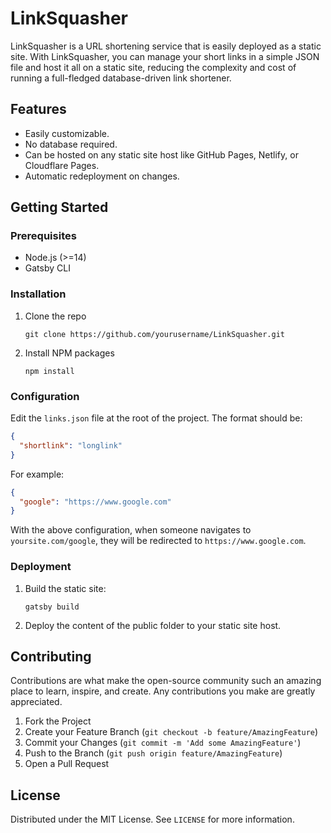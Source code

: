 # LinkSquasher

LinkSquasher is a URL shortening service that is easily deployed as a static site. With LinkSquasher, you can manage your short links in a simple JSON file and host it all on a static site, reducing the complexity and cost of running a full-fledged database-driven link shortener.

## Features

- Easily customizable.
- No database required.
- Can be hosted on any static site host like GitHub Pages, Netlify, or Cloudflare Pages.
- Automatic redeployment on changes.

## Getting Started

### Prerequisites

- Node.js (>=14)
- Gatsby CLI

### Installation

1. Clone the repo
   ```
   git clone https://github.com/yourusername/LinkSquasher.git
   ```
2. Install NPM packages
   ```
   npm install
   ```

### Configuration

Edit the `links.json` file at the root of the project. The format should be:

```json
{
  "shortlink": "longlink"
}
```

For example:

```json
{
  "google": "https://www.google.com"
}
```

With the above configuration, when someone navigates to `yoursite.com/google`, they will be redirected to `https://www.google.com`.

### Deployment

1. Build the static site:
   ```
   gatsby build
   ```
2. Deploy the content of the public folder to your static site host.

## Contributing

Contributions are what make the open-source community such an amazing place to learn, inspire, and create. Any contributions you make are greatly appreciated.

1. Fork the Project
2. Create your Feature Branch (`git checkout -b feature/AmazingFeature`)
3. Commit your Changes (`git commit -m 'Add some AmazingFeature'`)
4. Push to the Branch (`git push origin feature/AmazingFeature`)
5. Open a Pull Request

## License

Distributed under the MIT License. See `LICENSE` for more information.
